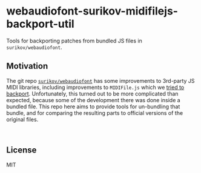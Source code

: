 ﻿
<!--#echo json="package.json" key="name" underline="=" -->
webaudiofont-surikov-midifilejs-backport-util
=============================================
<!--/#echo -->

<!--#echo json="package.json" key="description" -->
Tools for backporting patches from bundled JS files in `surikov/webaudiofont`.
<!--/#echo -->


Motivation
----------

The git repo [`surikov/webaudiofont`](https://github.com/surikov/webaudiofont)
has some improvements to 3rd-party JS MIDI libraries, including improvements
to `MIDIFile.js` which we
[tried to backport](https://github.com/nfroidure/midifile/issues/34).
Unfortunately, this turned out to be more complicated than expected,
because some of the development there was done inside a bundled file.
This repo here aims to provide tools for un-bundling that bundle,
and for comparing the resulting parts to official versions of the
original files.







&nbsp;


License
-------
<!--#echo json="package.json" key=".license" -->
MIT
<!--/#echo -->
